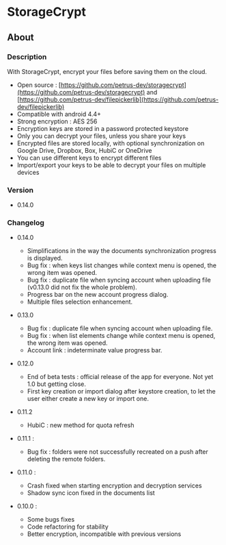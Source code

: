 # StorageCrypt #
## About ##

### Description ###

With StorageCrypt, encrypt your files before saving them on the cloud.

  * Open source : [https://github.com/petrus-dev/storagecrypt](https://github.com/petrus-dev/storagecrypt) and [https://github.com/petrus-dev/filepickerlib](https://github.com/petrus-dev/filepickerlib)
  * Compatible with android 4.4+
  * Strong encryption : AES 256
  * Encryption keys are stored in a password protected keystore
  * Only you can decrypt your files, unless you share your keys
  * Encrypted files are stored locally, with optional synchronization on Google Drive, Dropbox, Box, HubiC or OneDrive
  * You can use different keys to encrypt different files
  * Import/export your keys to be able to decrypt your files on multiple devices

### Version ###

* 0.14.0

### Changelog ###

* 0.14.0
  * Simplifications in the way the documents synchronization progress is displayed.
  * Bug fix : when keys list changes while context menu is opened, the wrong item was opened.
  * Bug fix : duplicate file when syncing account when uploading file (v0.13.0 did not fix the whole problem).
  * Progress bar on the new account progress dialog.
  * Multiple files selection enhancement.

* 0.13.0
  * Bug fix : duplicate file when syncing account when uploading file.
  * Bug fix : when list elements change while context menu is opened, the wrong item was opened.
  * Account link : indeterminate value progress bar.

* 0.12.0
  * End of beta tests : official release of the app for everyone. Not yet 1.0 but getting close.
  * First key creation or import dialog after keystore creation, to let the user either create a new key or import one.

* 0.11.2
  * HubiC : new method for quota refresh

* 0.11.1 :
  * Bug fix : folders were not successfully recreated on a push after deleting the remote folders.

* 0.11.0 :
  * Crash fixed when starting encryption and decryption services
  * Shadow sync icon fixed in the documents list
  
* 0.10.0 :
  * Some bugs fixes
  * Code refactoring for stability
  * Better encryption, incompatible with previous versions